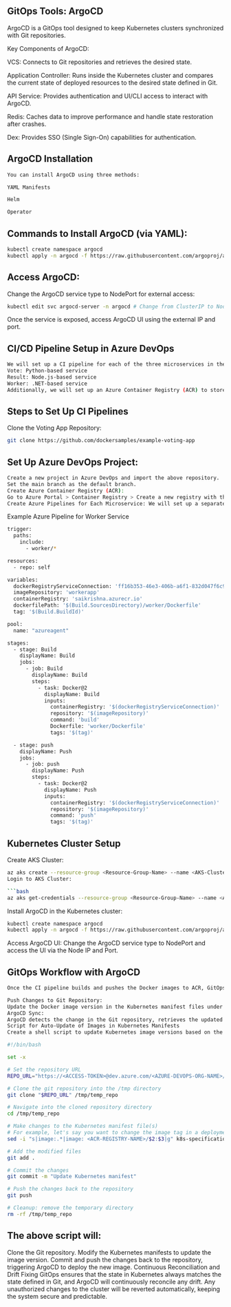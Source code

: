 ## GitOps Tools: ArgoCD

ArgoCD is a GitOps tool designed to keep Kubernetes clusters synchronized with Git repositories.

Key Components of ArgoCD:

VCS: Connects to Git repositories and retrieves the desired state.

Application Controller: Runs inside the Kubernetes cluster and compares the current state of deployed resources to the desired state defined in Git.

API Service: Provides authentication and UI/CLI access to interact with ArgoCD.

Redis: Caches data to improve performance and handle state restoration after crashes.

Dex: Provides SSO (Single Sign-On) capabilities for authentication.

## ArgoCD Installation
```bash
You can install ArgoCD using three methods:

YAML Manifests

Helm

Operator
```
## Commands to Install ArgoCD (via YAML):
```bash
kubectl create namespace argocd
kubectl apply -n argocd -f https://raw.githubusercontent.com/argoproj/argo-cd/stable/manifests/install.yaml
```
## Access ArgoCD:
Change the ArgoCD service type to NodePort for external access:

```bash
kubectl edit svc argocd-server -n argocd # Change from ClusterIP to NodePort
```
Once the service is exposed, access ArgoCD UI using the external IP and port.

## CI/CD Pipeline Setup in Azure DevOps
```bash
We will set up a CI pipeline for each of the three microservices in the Voting Application:
Vote: Python-based service
Result: Node.js-based service
Worker: .NET-based service
Additionally, we will set up an Azure Container Registry (ACR) to store the Docker images.
```

## Steps to Set Up CI Pipelines
Clone the Voting App Repository:
```bash
git clone https://github.com/dockersamples/example-voting-app
```

## Set Up Azure DevOps Project:
```bash
Create a new project in Azure DevOps and import the above repository.
Set the main branch as the default branch.
Create Azure Container Registry (ACR):
Go to Azure Portal > Container Registry > Create a new registry with the name saikrishna.
Create Azure Pipelines for Each Microservice: We will set up a separate pipeline for each service (Vote, Result, Worker).
```

Example Azure Pipeline for Worker Service
```bash
trigger:
  paths:
    include:
      - worker/*

resources:
  - repo: self

variables:
  dockerRegistryServiceConnection: 'ff16b353-46e3-406b-a6f1-832d047f6c95'
  imageRepository: 'workerapp'
  containerRegistry: 'saikrishna.azurecr.io'
  dockerfilePath: '$(Build.SourcesDirectory)/worker/Dockerfile'
  tag: '$(Build.BuildId)'

pool:
  name: "azureagent"

stages:
  - stage: Build
    displayName: Build 
    jobs:
      - job: Build
        displayName: Build
        steps:
          - task: Docker@2
            displayName: Build
            inputs:
              containerRegistry: '$(dockerRegistryServiceConnection)'
              repository: '$(imageRepository)'
              command: 'build'
              Dockerfile: 'worker/Dockerfile'
              tags: '$(tag)'

  - stage: push
    displayName: Push
    jobs:
      - job: push
        displayName: Push
        steps:
          - task: Docker@2
            displayName: Push
            inputs:
              containerRegistry: '$(dockerRegistryServiceConnection)'
              repository: '$(imageRepository)'
              command: 'push'
              tags: '$(tag)'
```
## Kubernetes Cluster Setup
Create AKS Cluster:

```bash
az aks create --resource-group <Resource-Group-Name> --name <AKS-Cluster-Name> --node-count 1 --enable-addons monitoring --generate-ssh-keys
Login to AKS Cluster:

```bash
az aks get-credentials --resource-group <Resource-Group-Name> --name <AKS-Cluster-Name>
```
Install ArgoCD in the Kubernetes cluster:

```bash
kubectl create namespace argocd
kubectl apply -n argocd -f https://raw.githubusercontent.com/argoproj/argo-cd/stable/manifests/install.yaml
```
Access ArgoCD UI: Change the ArgoCD service type to NodePort and access the UI via the Node IP and Port.

## GitOps Workflow with ArgoCD
```bash
Once the CI pipeline builds and pushes the Docker images to ACR, GitOps will monitor the Azure Git repository and sync the changes with the Kubernetes cluster.

Push Changes to Git Repository:
Update the Docker image version in the Kubernetes manifest files under k8s-specifications directory.
ArgoCD Sync:
ArgoCD detects the change in the Git repository, retrieves the updated YAML file, and deploys the changes to the Kubernetes cluster.
Script for Auto-Update of Images in Kubernetes Manifests
Create a shell script to update Kubernetes image versions based on the ACR repository.
```
```bash
#!/bin/bash

set -x

# Set the repository URL
REPO_URL="https://<ACCESS-TOKEN>@dev.azure.com/<AZURE-DEVOPS-ORG-NAME>/voting-app/_git/voting-app"

# Clone the git repository into the /tmp directory
git clone "$REPO_URL" /tmp/temp_repo

# Navigate into the cloned repository directory
cd /tmp/temp_repo

# Make changes to the Kubernetes manifest file(s)
# For example, let's say you want to change the image tag in a deployment.yaml file
sed -i "s|image:.*|image: <ACR-REGISTRY-NAME>/$2:$3|g" k8s-specifications/$1-deployment.yaml

# Add the modified files
git add .

# Commit the changes
git commit -m "Update Kubernetes manifest"

# Push the changes back to the repository
git push

# Cleanup: remove the temporary directory
rm -rf /tmp/temp_repo
```

## The above script will:

Clone the Git repository.
Modify the Kubernetes manifests to update the image version.
Commit and push the changes back to the repository, triggering ArgoCD to deploy the new image.
Continuous Reconciliation and Drift Fixing
GitOps ensures that the state in Kubernetes always matches the state defined in Git, and ArgoCD will continuously reconcile any drift. Any unauthorized changes to the cluster will be reverted automatically, keeping the system secure and predictable.
